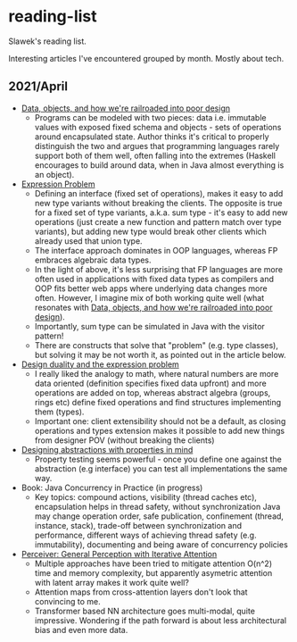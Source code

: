 # reading-list
Slawek's reading list. 

Interesting articles I've encountered grouped by month. Mostly about tech.


## 2021/April
- [Data, objects, and how we're railroaded into poor design](https://www.tedinski.com/2018/01/23/data-objects-and-being-railroaded-into-misdesign.html)
  - Programs can be modeled with two pieces: data i.e. immutable values with exposed fixed schema and objects - sets of operations around encapsulated state. Author thinks it's critical to properly distinguish the two and argues that programming languages rarely support both of them well, often falling into the extremes (Haskell encourages to build around data, when in Java almost everything is an object).
- [Expression Problem](https://wiki.c2.com/?ExpressionProblem)
  - Defining an interface (fixed set of operations), makes it easy to add new type variants without breaking the clients. The opposite is true for a fixed set of type variants, a.k.a. sum type - it's easy to add new operations (just create a new function and pattern match over type variants), but adding new type would break other clients which already used that union type.
  - The interface approach dominates in OOP languages, whereas FP embraces algebraic data types.
  - In the light of above, it's less surprising that FP languages are more often used in applications with fixed data types as compilers and OOP fits better web apps where underlying data changes more often. However, I imagine mix of both working quite well (what resonates with [Data, objects, and how we're railroaded into poor design](https://www.tedinski.com/2018/01/23/data-objects-and-being-railroaded-into-misdesign.html)).
  - Importantly, sum type can be simulated in Java with the visitor pattern!
  - There are constructs that solve that "problem" (e.g. type classes), but solving it may be not worth it, as pointed out in the article below.
- [Design duality and the expression problem](https://www.tedinski.com/2018/02/27/the-expression-problem.html)
  - I really liked the analogy to math, where natural numbers are more data oriented (definition specifies fixed data upfront) and more operations are added on top, whereas abstract algebra (groups, rings etc) define fixed operations and find structures implementing them (types).
  - Important one: client extensibility should not be a default, as closing operations and types extension makes it possible to add new things from designer POV (without breaking the clients)
- [Designing abstractions with properties in mind](https://www.tedinski.com/2018/04/24/design-and-property-tests.html)
  - Property testing seems powerful - once you define one against the abstraction (e.g interface) you can test all implementations the same way.  
- Book: Java Concurrency in Practice (in progress)
  - Key topics: compound actions, visibility (thread caches etc), encapsulation helps in thread safety, without synchronization Java may change operation order, safe publication, confinement (thread, instance, stack), trade-off between synchronization and performance, different ways of achieving thread safety (e.g. immutability), documenting and being aware of concurrency policies
- [Perceiver: General Perception with Iterative Attention](https://arxiv.org/abs/2103.03206)
  - Multiple approaches have been tried to mitigate attention O(n^2) time and memory complexity, but apparently asymetric attention with latent array makes it work quite well? 
  - Attention maps from cross-attention layers don't look that convincing to me.
  - Transformer based NN architecture goes multi-modal, quite impressive. Wondering if the path forward is about less architectural bias and even more data.
